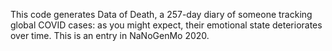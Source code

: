 This code generates Data of Death, a 257-day diary of someone tracking global COVID cases: as you might expect, their emotional state deteriorates over time. This is an entry in NaNoGenMo 2020.

